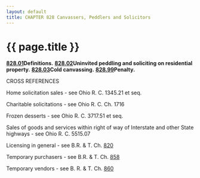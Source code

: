 ```yaml
---
layout: default 
title: CHAPTER 828 Canvassers, Peddlers and Solicitors
---
```


{{ page.title }}
================

[**828.01**](3c13fe82.html)**Definitions.**
[**828.02**](3c1e4d97.html)**Uninvited peddling and soliciting on
residential property.** [**828.03**](3c227212.html)**Cold canvassing.**
[**828.99**](3c26b27f.html)**Penalty.**

CROSS REFERENCES

Home solicitation sales - see Ohio R. C. 1345.21 et seq.

Charitable solicitations - see Ohio R. C. Ch. 1716

Frozen desserts - see Ohio R. C. 3717.51 et seq.

Sales of goods and services within right of way of Interstate and other
State highways - see Ohio R. C. 5515.07

Licensing in general - see B.R. & T. Ch. [820](39767052.html)

Temporary purchasers - see B.R. & T. Ch. [858](3ecf3f1d.html)

Temporary vendors - see B. R. & T. Ch. [860](3ee81f81.html)
